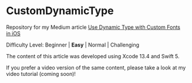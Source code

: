 # CustomDynamicType
Repository for my Medium article [Use Dynamic Type with Custom Fonts in iOS](https://medium.com/@hdmdhr/use-dynamic-type-with-custom-fonts-in-ios-480d9c902689)

Difficulty Level: Beginner | **Easy** | Normal | Challenging

The content of this article was developed using Xcode 13.4 and Swift 5.

If you prefer a video version of the same content, please take a look at my video tutorial (coming soon)!
